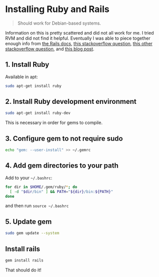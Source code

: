 # Installing Ruby and Rails

>Should work for Debian-based systems.

Information on this is pretty scattered and did not all work for me. I tried
RVM and did not find it helpful. Eventually I was able to piece together
enough info from [the Rails docs](http://guides.rubyonrails.org/getting_started.html), [this stackoverflow question](http://stackoverflow.com/questions/17655806/error-when-installing-ruby-on-rails-failed-to-build-gem-native-extension),
[this other stackoverflow question](http://stackoverflow.com/questions/20559255/error-while-installing-json-gem-mkmf-rb-cant-find-header-files-for-ruby),
and [this blog post](http://kazhack.org/?post/2014/12/12/pip-gem-install-without-sudo).

## 1. Install Ruby

Available in apt:

```sh
sudo apt-get install ruby
```

## 2. Install Ruby development environment

```sh
sudo apt-get install ruby-dev
```

This is necessary in order for gems to compile.

## 3. Configure gem to not require sudo

```sh
echo "gem: --user-install" >> ~/.gemrc
```

## 4. Add gem directories to your path

Add to your `~/.bashrc`:

```bash
for dir in $HOME/.gem/ruby/*; do
  [ -d "$dir/bin" ] && PATH="${dir}/bin:${PATH}"
done
```
and then run `source ~/.bashrc`

## 5. Update gem

```sh
sudo gem update --system
```

## Install rails

```sh
gem install rails
```

That should do it!
